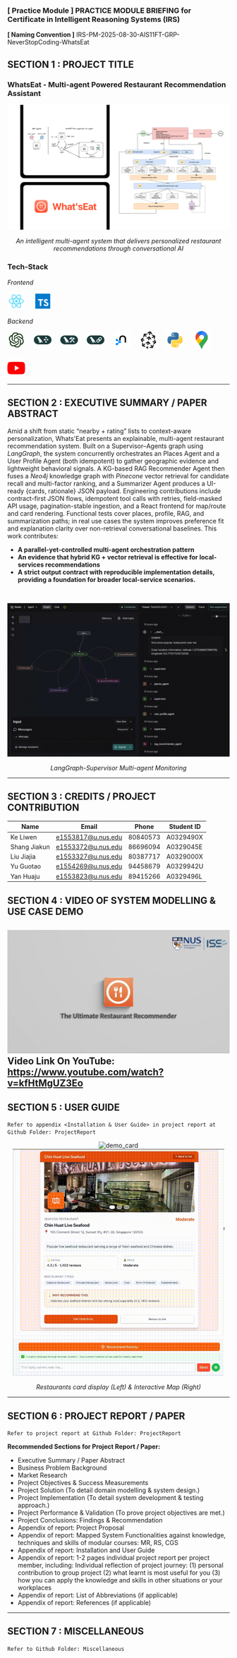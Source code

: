 ### [ Practice Module ] PRACTICE MODULE BRIEFING for Certificate in Intelligent Reasoning Systems (IRS)

**[ Naming Convention ]** IRS-PM-2025-08-30-AIS11FT-GRP-NeverStopCoding-WhatsEat

## SECTION 1 : PROJECT TITLE
### WhatsEat - Multi-agent Powered Restaurant Recommendation Assistant
![home](assets/home.png)


<p align="center">
  <em>An intelligent multi-agent system that delivers personalized restaurant recommendations through conversational AI</em>
</p>

### Tech-Stack

<p align="left">
  <em>Frontend </em>
</p>
<p align="left" style="display:flex; gap:20px; flex-wrap:wrap; align-items:center;">
  <a href="https://reactjs.org/" target="_blank"><img src="assets/icons/react.svg" alt="React" width="40" height="40"></a>
  <a href="https://www.typescriptlang.org/" target="_blank"><img src="assets/icons/typescript.svg" alt="TypeScript" width="40" height="40"></a>
</p>


<p align="left">
  <em>Backend</em>
</p>
<p align="left" style="display:flex;gap:20px;flex-wrap:wrap;align-items:center;">
  <a href="https://openai.com/" target="_blank"><img src="assets/icons/openai.svg" alt="OpenAI" width="40" height="40"></a>
  <a href="https://www.langgraph.com/" target="_blank"><img src="assets/icons/langgraph.svg" alt="LangGraph" width="40" height="40"></a>
  <a href="https://www.langsmith.com/" target="_blank"><img src="assets/icons/langsmith.svg" alt="LangSmith" width="40" height="40"></a>
  <a href="https://www.langchain.com/" target="_blank"><img src="assets/icons/langchain.svg" alt="LangChain" width="40" height="40"></a>
  <a href="https://neo4j.com/" target="_blank"><img src="assets/icons/neo4j.svg" alt="Neo4j" width="40" height="40"></a>
  <a href="https://pinecone.io/" target="_blank"><img src="assets/icons/pinecone.svg" alt="Pinecone" width="40" height="40"></a>
  <a href="https://www.python.org/" target="_blank"><img src="assets/icons/python.svg" alt="Python" width="40" height="40"></a>
  <a href="https://maps.google.com/" target="_blank"><img src="assets/icons/map.svg" alt="Google Map" width="40" height="40"></a>
  <a href="https://www.youtube.com/" target="_blank"><img src="assets/icons/youtube.svg" alt="YouTube" width="40" height="40"></a>
</p>

---

## SECTION 2 : EXECUTIVE SUMMARY / PAPER ABSTRACT

Amid a shift from static “nearby + rating” lists to context-aware personalization, Whats'Eat presents an explainable, multi-agent restaurant recommendation system. Built on a Supervisor–Agents graph using *LangGraph*, the system concurrently orchestrates an Places Agent and a User Profile Agent (both idempotent) to gather geographic evidence and lightweight behavioral signals. A KG-based RAG Recommender Agent then fuses a *Neo4j* knowledge graph with *Pinecone* vector retrieval for candidate recall and multi-factor ranking, and a Summarizer Agent produces a UI-ready {cards, rationale} JSON payload. Engineering contributions include contract-first JSON flows, idempotent tool calls with retries, field-masked API usage, pagination-stable ingestion, and a React frontend for map/route and card rendering. Functional tests cover places, profile, RAG, and summarization paths; in real use cases the system improves preference fit and explanation clarity over non-retrieval conversational baselines. This work contributes: 

- **A parallel-yet-controlled multi-agent orchestration pattern**
- **An evidence that hybrid KG + vector retrieval is effective for local-services recommendations**
- **A strict output contract with reproducible implementation details, providing a foundation for broader local-service scenarios.**

​		


<p align="center">
  <img alt="demo1" src="assets/demo_langgraph.gif"> 
</p>

<p align="center">
  <em>LangGraph-Supervisor Multi-agent Monitoring</em>
</p>

---

## SECTION 3 : CREDITS / PROJECT CONTRIBUTION

| Name         | Email              | Phone    | Student ID |
| ------------ | ------------------ | -------- | ---------- |
| Ke Liwen     | e1553817@u.nus.edu | 80840573 | A0329490X  |
| Shang Jiakun | e1553372@u.nus.edu | 86696094 | A0329045E  |
| Liu Jiajia   | e1553327@u.nus.edu | 80387717 | A0329000X  |
| Yu Guotao    | e1554269@u.nus.edu | 94458679 | A0329942U  |
| Yan Huaju    | e1553823@u.nus.edu | 89415266 | A0329496L  |

## SECTION 4 : VIDEO OF SYSTEM MODELLING & USE CASE DEMO

[![video_cover](assets/video_cover.png)](https://www.youtube.com/watch?v=kfHtMgUZ3Eo)
Video Link On YouTube: https://www.youtube.com/watch?v=kfHtMgUZ3Eo
---

## SECTION 5 : USER GUIDE

`Refer to appendix <Installation & User Guide> in project report at Github Folder: ProjectReport`


<p align="center">
  <img src="assets/demo_card.gif" alt="demo_card" width="480">
  <img src="assets/demo_map.gif" alt="demo_map" width="480">
</p>

<p align="center">
  <em>Restaurants card display (Left) & Interactive Map (Right) </em>
</p>



---
## SECTION 6 : PROJECT REPORT / PAPER

`Refer to project report at Github Folder: ProjectReport`

**Recommended Sections for Project Report / Paper:**

- Executive Summary / Paper Abstract
- Business Problem Background
- Market Research
- Project Objectives & Success Measurements
- Project Solution (To detail domain modelling & system design.)
- Project Implementation (To detail system development & testing approach.)
- Project Performance & Validation (To prove project objectives are met.)
- Project Conclusions: Findings & Recommendation
- Appendix of report: Project Proposal
- Appendix of report: Mapped System Functionalities against knowledge, techniques and skills of modular courses: MR, RS, CGS
- Appendix of report: Installation and User Guide
- Appendix of report: 1-2 pages individual project report per project member, including: Individual reflection of project journey: (1) personal contribution to group project (2) what learnt is most useful for you (3) how you can apply the knowledge and skills in other situations or your workplaces
- Appendix of report: List of Abbreviations (if applicable)
- Appendix of report: References (if applicable)

---
## SECTION 7 : MISCELLANEOUS

`Refer to Github Folder: Miscellaneous`


